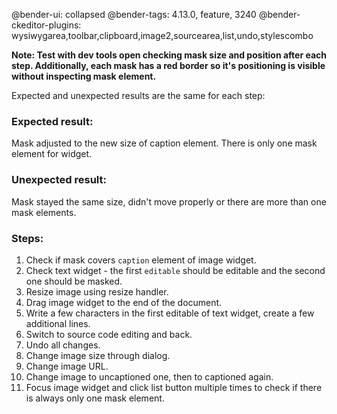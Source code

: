 @bender-ui: collapsed
@bender-tags: 4.13.0, feature, 3240
@bender-ckeditor-plugins: wysiwygarea,toolbar,clipboard,image2,sourcearea,list,undo,stylescombo

**Note: Test with dev tools open checking mask size and position after each step. Additionally, each mask has a red
border so it's positioning is visible without inspecting mask element.**

Expected and unexpected results are the same for each step:

### Expected result:

Mask adjusted to the new size of caption element. There is only one mask element for widget.

### Unexpected result:

Mask stayed the same size, didn't move properly or there are more than one mask elements.

### Steps:

1. Check if mask covers `caption` element of image widget.
1. Check text widget - the first `editable` should be editable and the second one should be masked.
1. Resize image using resize handler.
1. Drag image widget to the end of the document.
1. Write a few characters in the first editable of text widget, create a few additional lines.
1. Switch to source code editing and back.
1. Undo all changes.
1. Change image size through dialog.
1. Change image URL.
1. Change image to uncaptioned one, then to captioned again.
1. Focus image widget and click list button multiple times to check if there is always only one mask element.
